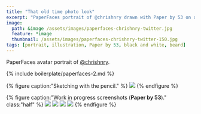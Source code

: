 ```yaml
---
title: "That old time photo look"
excerpt: "PaperFaces portrait of @chrishnry drawn with Paper by 53 on an iPad."
image: 
  path: &image /assets/images/paperfaces-chrishnry-twitter.jpg 
  feature: *image
  thumbnail: /assets/images/paperfaces-chrishnry-twitter-150.jpg
tags: [portrait, illustration, Paper by 53, black and white, beard]
---
```


PaperFaces avatar portrait of <a href="https://twitter.com/chrishnry">@chrishnry</a>.

{% include boilerplate/paperfaces-2.md %}

{% figure caption:"Sketching with the pencil." %}
[![](/assets/images/paperfaces-chrishnry-process-1-750.jpg)](/assets/images/paperfaces-chrishnry-process-1-lg.jpg)
{% endfigure %}

{% figure caption:"Work in progress screenshots (**Paper by 53**)." class:"half" %}
[![](/assets/images/paperfaces-chrishnry-process-2-600.jpg)](/assets/images/paperfaces-chrishnry-process-2-lg.jpg)
[![](/assets/images/paperfaces-chrishnry-process-3-600.jpg)](/assets/images/paperfaces-chrishnry-process-3-lg.jpg)
[![](/assets/images/paperfaces-chrishnry-process-4-600.jpg)](/assets/images/paperfaces-chrishnry-process-4-lg.jpg)
[![](/assets/images/paperfaces-chrishnry-process-5-600.jpg)](/assets/images/paperfaces-chrishnry-process-5-lg.jpg)
{% endfigure %}
